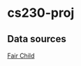 # cs230-proj

## Data sources
[Fair Child](http://rit-mcsl.org/fairchild/HDR.html "Fair Child data")
